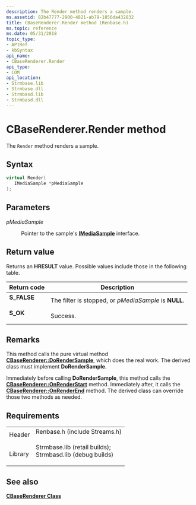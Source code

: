 ```yaml
---
description: The Render method renders a sample.
ms.assetid: 82b47777-2900-4821-ab79-1856da432832
title: CBaseRenderer.Render method (Renbase.h)
ms.topic: reference
ms.date: 05/31/2018
topic_type: 
- APIRef
- kbSyntax
api_name: 
- CBaseRenderer.Render
api_type: 
- COM
api_location: 
- Strmbase.lib
- Strmbase.dll
- Strmbasd.lib
- Strmbasd.dll
---
```


# CBaseRenderer.Render method

The `Render` method renders a sample.

## Syntax


```C++
virtual Render(
   IMediaSample *pMediaSample
);
```



## Parameters

<dl> <dt>

*pMediaSample* 
</dt> <dd>

Pointer to the sample's [**IMediaSample**](/windows/desktop/api/Strmif/nn-strmif-imediasample) interface.

</dd> </dl>

## Return value

Returns an **HRESULT** value. Possible values include those in the following table.



| Return code                                                                             | Description                                                      |
|-----------------------------------------------------------------------------------------|------------------------------------------------------------------|
| <dl> <dt>**S\_FALSE**</dt> </dl> | The filter is stopped, or *pMediaSample* is **NULL**.<br/> |
| <dl> <dt>**S\_OK**</dt> </dl>    | Success.<br/>                                              |



 

## Remarks

This method calls the pure virtual method [**CBaseRenderer::DoRenderSample**](cbaserenderer-dorendersample.md), which does the real work. The derived class must implement **DoRenderSample**.

Immediately before calling **DoRenderSample**, this method calls the [**CBaseRenderer::OnRenderStart**](cbaserenderer-onrenderstart.md) method. Immediately after, it calls the [**CBaseRenderer::OnRenderEnd**](cbaserenderer-onrenderend.md) method. The derived class can override those two methods as needed.

## Requirements



|                    |                                                                                                                                                                                            |
|--------------------|--------------------------------------------------------------------------------------------------------------------------------------------------------------------------------------------|
| Header<br/>  | <dl> <dt>Renbase.h (include Streams.h)</dt> </dl>                                                                                   |
| Library<br/> | <dl> <dt>Strmbase.lib (retail builds); </dt> <dt>Strmbasd.lib (debug builds)</dt> </dl> |



## See also

<dl> <dt>

[**CBaseRenderer Class**](cbaserenderer.md)
</dt> </dl>

 

 




